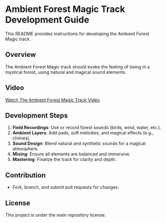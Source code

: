  # Ambient Forest Magic Track Development Guide

This README provides instructions for developing the Ambient Forest Magic track.

## Overview
The Ambient Forest Magic track should evoke the feeling of being in a mystical forest, using natural and magical sound elements.

## Video
[Watch The Ambient Forest Magic Track Video](https://youtu.be/GTiB6X5bCqM?si=2glhi0IQCWDO4YeS)

## Development Steps
1. **Field Recordings**: Use or record forest sounds (birds, wind, water, etc.).
2. **Ambient Layers**: Add pads, soft melodies, and magical effects (e.g., chimes).
3. **Sound Design**: Blend natural and synthetic sounds for a magical atmosphere.
4. **Mixing**: Ensure all elements are balanced and immersive.
5. **Mastering**: Finalize the track for clarity and depth.

## Contribution
- Fork, branch, and submit pull requests for changes.

## License
This project is under the main repository license.